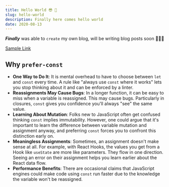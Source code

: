 ```yaml
---
title: Hello World 😎 👋
slug: hello-world
description: Finally here comes hello world
date: 2020-08-13
---
```


***Finally*** was able to `create` my own blog, will be writing blog posts soon 🎉🤞🏻

[Sample Link](https://www.example.com)

## Why `prefer-const`

* **One Way to Do It**: It is mental overhead to have to choose between `let` and `const` every time. A rule like "always use `const` where it works" lets you stop thinking about it and can be enforced by a linter.
* **Reassignments May Cause Bugs**: In a longer function, it can be easy to miss when a variable is reassigned. This may cause bugs. Particularly in closures, `const` gives you confidence you'll always "see" the same value.
* **Learning About Mutation**: Folks new to JavaScript often get confused thinking `const` implies immutability. However, one could argue that it's important to learn the difference between variable mutation and assignment anyway, and preferring `const` forces you to confront this distinction early on.
* **Meaningless Assignments**: Sometimes, an assignment doesn't make sense at all. For example, with React Hooks, the values you get from a Hook like `useState` are more like parameters. They flow in one direction. Seeing an error on their assignment helps you learn earlier about the React data flow.
* **Performance Benefits**: There are occasional claims that JavaScript engines could make code using `const` run faster due to the knowledge the variable won't be reassigned.